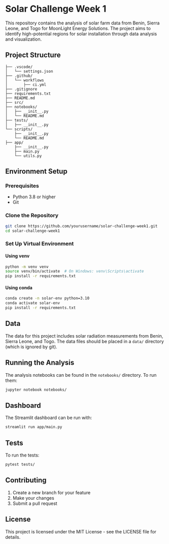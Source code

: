 # Solar Challenge Week 1

This repository contains the analysis of solar farm data from Benin, Sierra Leone, and Togo for MoonLight Energy Solutions. The project aims to identify high-potential regions for solar installation through data analysis and visualization.

## Project Structure

```
├── .vscode/
│   └── settings.json
├── .github/
│   └── workflows
│       ├── ci.yml
├── .gitignore
├── requirements.txt
├── README.md
├── src/
├── notebooks/
│   ├── __init__.py
│   └── README.md
├── tests/
│   ├── __init__.py
└── scripts/
    ├── __init__.py
    └── README.md
├── app/
    ├── __init__.py
    ├── main.py
    └── utils.py
```

## Environment Setup

### Prerequisites
- Python 3.8 or higher
- Git

### Clone the Repository

```bash
git clone https://github.com/yourusername/solar-challenge-week1.git
cd solar-challenge-week1
```

### Set Up Virtual Environment

#### Using venv
```bash
python -m venv venv
source venv/bin/activate  # On Windows: venv\Scripts\activate
pip install -r requirements.txt
```

#### Using conda
```bash
conda create -n solar-env python=3.10
conda activate solar-env
pip install -r requirements.txt
```

## Data

The data for this project includes solar radiation measurements from Benin, Sierra Leone, and Togo. The data files should be placed in a `data/` directory (which is ignored by git).

## Running the Analysis

The analysis notebooks can be found in the `notebooks/` directory. To run them:

```bash
jupyter notebook notebooks/
```

## Dashboard

The Streamlit dashboard can be run with:

```bash
streamlit run app/main.py
```

## Tests

To run the tests:

```bash
pytest tests/
```

## Contributing

1. Create a new branch for your feature
2. Make your changes
3. Submit a pull request

## License

This project is licensed under the MIT License - see the LICENSE file for details.
